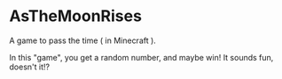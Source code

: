 AsTheMoonRises
==============

A game to pass the time ( in Minecraft ).

In this "game", you get a random number, and maybe win! It sounds fun, doesn't it!?

